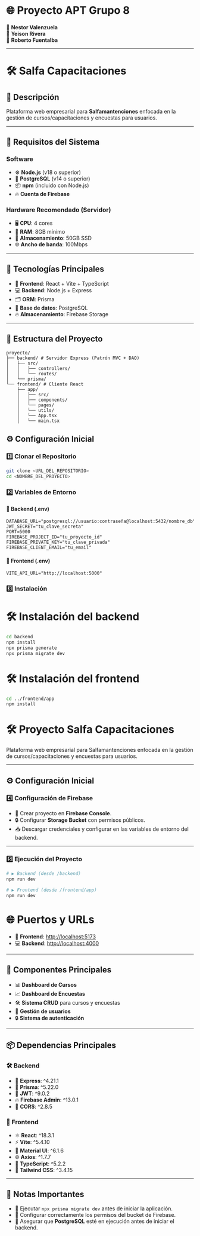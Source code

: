 # 🌐 Proyecto APT Grupo 8  
👤 **Nestor Valenzuela**  
👤 **Yeison Rivera**  
👤 **Roberto Fuentalba**

---

# 🛠️ Salfa Capacitaciones  

## 📄 Descripción  
Plataforma web empresarial para **Salfamantenciones** enfocada en la gestión de cursos/capacitaciones y encuestas para usuarios.  

---

## 🔧 Requisitos del Sistema  

### Software  
- ⚙️ **Node.js** (v18 o superior)  
- 🐘 **PostgreSQL** (v14 o superior)  
- 📦 **npm** (incluido con Node.js)  
- 🔥 **Cuenta de Firebase**  

### Hardware Recomendado (Servidor)  
- 🖥️ **CPU**: 4 cores  
- 💾 **RAM**: 8GB mínimo  
- 📀 **Almacenamiento**: 50GB SSD  
- 🌐 **Ancho de banda**: 100Mbps  

---

## 🚀 Tecnologías Principales  

- 🎨 **Frontend**: React + Vite + TypeScript  
- 💻 **Backend**: Node.js + Express  
- 🗂️ **ORM**: Prisma  
- 🐘 **Base de datos**: PostgreSQL  
- 🔥 **Almacenamiento**: Firebase Storage  

---

## 📂 Estructura del Proyecto  

```plaintext
proyecto/  
├── backend/ # Servidor Express (Patrón MVC + DAO)  
│   ├── src/  
│   │   ├── controllers/  
│   │   └── routes/  
│   └── prisma/  
└── frontend/ # Cliente React  
    ├── app/  
    │   ├── src/  
    │   ├── components/  
    │   └── pages/  
    │   └── utils/  
    │   └── App.tsx  
    │   └── main.tsx  
```
## ⚙️ Configuración Inicial  

### 1️⃣ Clonar el Repositorio  

```bash
git clone <URL_DEL_REPOSITORIO>
cd <NOMBRE_DEL_PROYECTO>
```


### 2️⃣ Variables de Entorno  

#### 📂 Backend (.env)  

```env
DATABASE_URL="postgresql://usuario:contraseña@localhost:5432/nombre_db"
JWT_SECRET="tu_clave_secreta"
PORT=5000
FIREBASE_PROJECT_ID="tu_proyecto_id"
FIREBASE_PRIVATE_KEY="tu_clave_privada"
FIREBASE_CLIENT_EMAIL="tu_email"
```

#### 📂 Frontend (.env)
```env
VITE_API_URL="http://localhost:5000"
```

### 3️⃣ Instalación
# 🛠️ Instalación del backend  
```bash
cd backend  
npm install  
npx prisma generate  
npx prisma migrate dev  
```
# 🛠️ Instalación del frontend
```bash
cd ../frontend/app  
npm install
```
# 🛠️ Proyecto Salfa Capacitaciones  

Plataforma web empresarial para Salfamantenciones enfocada en la gestión de cursos/capacitaciones y encuestas para usuarios.  

---

## ⚙️ Configuración Inicial  

### 4️⃣ Configuración de Firebase  

- 🔧 Crear proyecto en **Firebase Console**.  
- 🔒 Configurar **Storage Bucket** con permisos públicos.  
- 📥 Descargar credenciales y configurar en las variables de entorno del backend.  

---

### 5️⃣ Ejecución del Proyecto  

```bash
# ▶️ Backend (desde /backend)  
npm run dev  

# ▶️ Frontend (desde /frontend/app)  
npm run dev  
```

# 🌐 Puertos y URLs  

- 🎨 **Frontend**: [http://localhost:5173](http://localhost:5173)  
- 💻 **Backend**: [http://localhost:4000](http://localhost:4000)  

---

## 🧩 Componentes Principales  

- 📊 **Dashboard de Cursos**  
- 📈 **Dashboard de Encuestas**  
- 🛠️ **Sistema CRUD** para cursos y encuestas  
- 👥 **Gestión de usuarios**  
- 🔒 **Sistema de autenticación**  

---

## 📦 Dependencias Principales  

### 🛠️ Backend  

- 🚀 **Express**: ^4.21.1  
- 📘 **Prisma**: ^5.22.0  
- 🔑 **JWT**: ^9.0.2  
- 🔥 **Firebase Admin**: ^13.0.1  
- 🔗 **CORS**: ^2.8.5  

### 🎨 Frontend  

- ⚛️ **React**: ^18.3.1  
- ⚡ **Vite**: ^5.4.10  
- 🎨 **Material UI**: ^6.1.6  
- 🌐 **Axios**: ^1.7.7  
- 📜 **TypeScript**: ^5.2.2  
- 💨 **Tailwind CSS**: ^3.4.15  

---

## 📝 Notas Importantes  

- 🔄 Ejecutar `npx prisma migrate dev` antes de iniciar la aplicación.  
- 🔐 Configurar correctamente los permisos del bucket de Firebase.  
- 🐘 Asegurar que **PostgreSQL** esté en ejecución antes de iniciar el backend.
